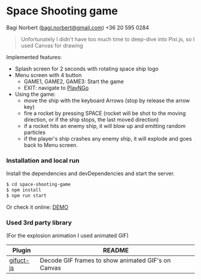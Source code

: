 # Space Shooting game

Bagi Norbert (bagi.norbert@gmail.com)
+36 20 595 0284

> Unfortunately I didn't have too much time to deep-dive into Pixi.js, so I used Canvas for drawing

Implemented features:
  - Splash screen for 2 seconds with rotating space ship logo
  - Menu screen with 4 button 
    - GAME1, GAME2, GAME3: Start the game
    - EXIT: navigate to [PlayNGo](https://www.playngo.com/)
  - Using the game:
    - move the ship with the keyboard Arrows (stop by release the arrow key)
    - fire a rocket by pressing SPACE (rocket will be shot to the moving direction, or if the ship stops, the last moved direction)
    - if a rocket hits an enemy ship, it will blow up and emitting random particles
    - if the player's ship crashes any enemy ship, it will explode and goes back to Menu screen.

### Installation and local run

Install the dependencies and devDependencies and start the server.

```sh
$ cd space-shooting-game
$ npm install
$ npm run start
```

Or check it online:
[DEMO](http://ottsevoltal.hu/space-shooting-game/)

### Used 3rd party library

(For the explosion animation I used animated GIF)

| Plugin | README |
| ------ | ------ |
| [gifuct-js](https://github.com/matt-way/gifuct-js) | Decode GIF frames to show animated GIF's on Canvas |

